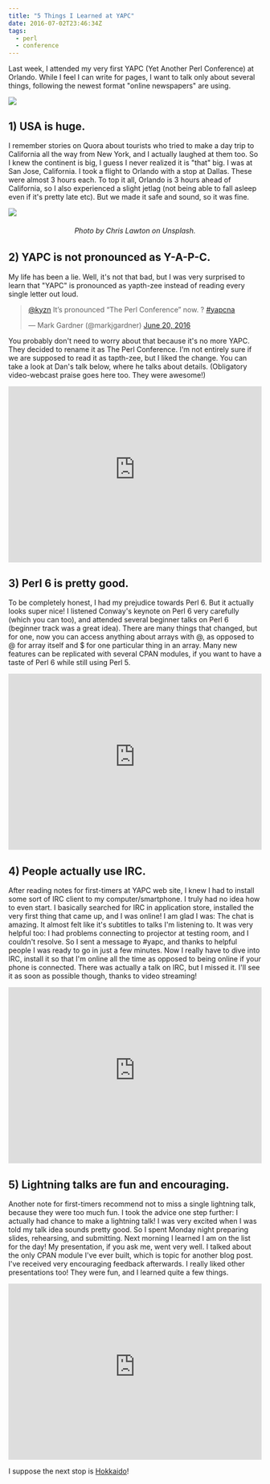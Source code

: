 ```yaml
---
title: "5 Things I Learned at YAPC"
date: 2016-07-02T23:46:34Z
tags:
  - perl
  - conference
---
```


Last week, I attended my very first YAPC (Yet Another Perl Conference) at Orlando. While I feel I can write for pages, I want to talk only about several things, following the newest format "online newspapers" are using.

![](/images/yapc-card.jpg)



## 1) USA is huge.
I remember stories on Quora about tourists who tried to make a day trip to California all the way from New York, and I actually laughed at them too. So I knew the continent is big, I guess I never realized it is "that" big. I was at San Jose, California. I took a flight to Orlando with a stop at Dallas. These were almost 3 hours each. To top it all, Orlando is 3 hours ahead of California, so I also experienced a slight jetlag (not being able to fall asleep even if it's pretty late etc). But we made it safe and sound, so it was fine.

![](/images/map-usa.jpg)
<center><h6>Photo by Chris Lawton on Unsplash.</h6></center>



## 2) YAPC is not pronounced as Y-A-P-C.
My life has been a lie. Well, it's not that bad, but I was very surprised to learn that "YAPC" is pronounced as yapth-zee instead of reading every single letter out loud.

<blockquote class="twitter-tweet" data-lang="en"><p lang="en" dir="ltr"><a href="https://twitter.com/kyzn">@kyzn</a> It’s pronounced “The Perl Conference” now. ? <a href="https://twitter.com/hashtag/yapcna?src=hash">#yapcna</a></p>&mdash; Mark Gardner (@markjgardner) <a href="https://twitter.com/markjgardner/status/744937787535859716">June 20, 2016</a></blockquote>
<script async src="//platform.twitter.com/widgets.js" charset="utf-8"></script>

You probably don't need to worry about that because it's no more YAPC. They decided to rename it as The Perl Conference. I'm not entirely sure if we are supposed to read it as tapth-zee, but I liked the change. You can take a look at Dan's talk below, where he talks about details. (Obligatory video-webcast praise goes here too. They were awesome!)

<iframe width="100%" height="350" src="https://www.youtube-nocookie.com/embed/73e6quzJU9U" frameborder="0" allowfullscreen></iframe>




## 3) Perl 6 is pretty good.
To be completely honest, I had my prejudice towards Perl 6. But it actually looks super nice! I listened Conway's keynote on Perl 6 very carefully (which you can too), and attended several beginner talks on Perl 6 (beginner track was a great idea). There are many things that changed, but for one, now you can access anything about arrays with @, as opposed to @ for array itself and $ for one particular thing in an array. Many new features can be replicated with several CPAN modules, if you want to have a taste of Perl 6 while still using Perl 5.

<iframe width="100%" height="350" src="https://www.youtube-nocookie.com/embed/Nq2HkAYbG5o" frameborder="0" allowfullscreen></iframe>




## 4) People actually use IRC.
After reading notes for first-timers at YAPC web site, I knew I had to install some sort of IRC client to my computer/smartphone. I truly had no idea how to even start. I basically searched for IRC in application store, installed the very first thing that came up, and I was online! I am glad I was: The chat is amazing. It almost felt like it's subtitles to talks I'm listening to. It was very helpful  too: I had problems connecting to projector at testing room, and I couldn't resolve. So I sent a message to #yapc, and thanks to helpful people I was ready to go in just a few minutes. Now I really have to dive into IRC, install it so that I'm online all the time as opposed to being online if your phone is connected. There was actually a talk on IRC, but I missed it. I'll see it as soon as possible though, thanks to video streaming!

<iframe width="100%" height="350" src="https://www.youtube-nocookie.com/embed/O4T5_KVHL2I" frameborder="0" allowfullscreen></iframe>



## 5) Lightning talks are fun and encouraging.

Another note for first-timers recommend not to miss a single lightning talk, because they were too much fun. I took the advice one step further: I actually had chance to make a lightning talk! I was very excited when I was told my talk idea sounds pretty good. So I spent Monday night preparing slides, rehearsing, and submitting. Next morning I learned I am on the list for the day! My presentation, if you ask me, went very well. I talked about the only CPAN module I've ever built, which is topic for another blog post. I've received very encouraging feedback afterwards. I really liked other presentations too! They were fun, and I learned quite a few things.

<iframe width="100%" height="350" src="https://www.youtube-nocookie.com/embed/s8BvPwkvBEI?t=7m45s" frameborder="0" allowfullscreen></iframe>

I suppose the next stop is [Hokkaido](http://yapcjapan.org/2016hokkaido/)!
